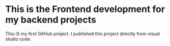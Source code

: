 # This is the Frontend development for my backend projects

This iS my first GitHub project. I published this project directly from
visual studio code.